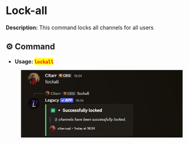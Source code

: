 # Lock-all

**Description:** This command locks all channels for all users

## ⚙️ Command

* **Usage: &#x20;**<mark style="color:red;">**`lockall`**</mark>

<figure><img src="../../.gitbook/assets/image (27) (1).png" alt=""><figcaption></figcaption></figure>
